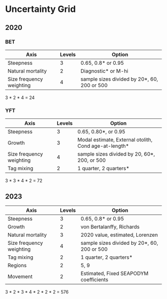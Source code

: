 # Uncertainty Grid

## 2020

### BET

Axis                     | Levels | Option
------------------------ | ------ | -------------------------------------------
Steepness                |      3 | 0.65, 0.8* or 0.95
Natural mortality        |      2 | Diagnostic* or M-hi
Size frequency weighting |      4 | sample sizes divided by 20*, 60, 200 or 500

3 * 2 * 4 = 24

### YFT

Axis                     | Levels | Option
------------------------ | ------ | -----------------------------------------------------
Steepness                |      3 | 0.65, 0.80*, or 0.95
Growth                   |      3 | Modal estimate, External otolith, Cond age-at-length*
Size frequency weighting |      4 | sample sizes divided by 20, 60*, 200, or 500
Tag mixing               |      2 | 1 quarter, 2 quarters*

3 * 3 * 4 * 2 = 72

## 2023

Axis                     | Levels | Option
------------------------ | ------ | -----------------------------------------------------
Steepness                |      3 | 0.65, 0.8* or 0.95
Growth                   |      2 | von Bertalanffy, Richards
Natural mortality        |      3 | 2020 value, estimated, Lorenzen
Size frequency weighting |      4 | sample sizes divided by 20*, 60, 200 or 500
Tag mixing               |      2 | 1 quarter, 2 quarters*
Regions                  |      2 | 5, 9
Movement                 |      2 | Estimated, Fixed SEAPODYM coefficients

3 * 2 * 3 * 4 * 2 * 2 * 2 = 576
